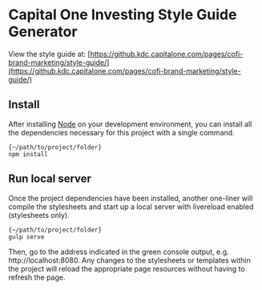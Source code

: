 # Capital One Investing Style Guide Generator

View the style guide at: [https://github.kdc.capitalone.com/pages/cofi-brand-marketing/style-guide/](https://github.kdc.capitalone.com/pages/cofi-brand-marketing/style-guide/)

## Install

After installing [Node](http://nodejs.org) on your development environment, you can install all the dependencies necessary for this project with a single command.

```
{~/path/to/project/folder}
npm install
```

## Run local server

Once the project dependencies have been installed, another one-liner will compile the stylesheets and start up a local server with livereload enabled (stylesheets only).

```
{~/path/to/project/folder}
gulp serve
```

Then, go to the address indicated in the green console output, e.g. http://localhost:8080.  Any changes to the stylesheets or templates within the project will reload the appropriate page resources without having to refresh the page.
